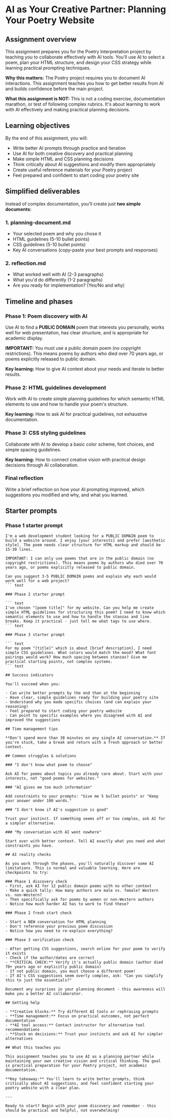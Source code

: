 # AI as Your Creative Partner: Planning Your Poetry Website

## Assignment overview

This assignment prepares you for the Poetry Interpretation project by teaching you to collaborate effectively with AI tools. You'll use AI to select a poem, plan your HTML structure, and design your CSS strategy while learning practical prompting techniques.

**Why this matters:** The Poetry project requires you to document AI interactions. This assignment teaches you how to get better results from AI and builds confidence before the main project.

**What this assignment is NOT:** This is not a coding exercise, documentation marathon, or test of following complex rubrics. It's about learning to work with AI effectively and making practical planning decisions.

## Learning objectives

By the end of this assignment, you will:

- Write better AI prompts through practice and iteration
- Use AI for both creative discovery and practical planning
- Make simple HTML and CSS planning decisions
- Think critically about AI suggestions and modify them appropriately
- Create useful reference materials for your Poetry project
- Feel prepared and confident to start coding your poetry site

## Simplified deliverables

Instead of complex documentation, you'll create just **two simple documents:**

### 1. planning-document.md

- Your selected poem and why you chose it
- HTML guidelines (5-10 bullet points)
- CSS guidelines (5-10 bullet points)
- Key AI conversations (copy-paste your best prompts and responses)

### 2. reflection.md

- What worked well with AI (2-3 paragraphs)
- What you'd do differently (1-2 paragraphs)
- Are you ready for implementation? (Yes/No and why)

## Timeline and phases

### Phase 1: Poem discovery with AI

Use AI to find a **PUBLIC DOMAIN** poem that interests you personally, works well for web presentation, has clear structure, and is appropriate for academic display.

**IMPORTANT:** You must use a public domain poem (no copyright restrictions). This means poems by authors who died over 70 years ago, or poems explicitly released to public domain.

**Key learning:** How to give AI context about your needs and iterate to better results.

### Phase 2: HTML guidelines development

Work with AI to create simple planning guidelines for which semantic HTML elements to use and how to handle your poem's structure.

**Key learning:** How to ask AI for practical guidelines, not exhaustive documentation.

### Phase 3: CSS styling guidelines

Collaborate with AI to develop a basic color scheme, font choices, and simple spacing guidelines.

**Key learning:** How to connect creative vision with practical design decisions through AI collaboration.

### Final reflection

Write a brief reflection on how your AI prompting improved, which suggestions you modified and why, and what you learned.

## Starter prompts

### Phase 1 starter prompt

``` text
I'm a web development student looking for a PUBLIC DOMAIN poem to build a website around. I enjoy [your interests] and prefer [aesthetic style]. The poem needs clear structure for HTML markup and should be 15-30 lines. 

IMPORTANT: I can only use poems that are in the public domain (no copyright restrictions). This means poems by authors who died over 70 years ago, or poems explicitly released to public domain.

Can you suggest 3-5 PUBLIC DOMAIN poems and explain why each would work well for a web project?
``` text

### Phase 2 starter prompt

``` text
I've chosen "[poem title]" for my website. Can you help me create simple HTML guidelines for structuring this poem? I need to know which semantic elements to use and how to handle the stanzas and line breaks. Keep it practical - just tell me what tags to use where.
``` text

### Phase 3 starter prompt

``` text
For my poem "[title]" which is about [brief description], I need simple CSS guidelines. What colors would match the mood? What font pairings would work? How much spacing between stanzas? Give me practical starting points, not complex systems.
``` text

## Success indicators

You'll succeed when you:

- Can write better prompts by the end than at the beginning
- Have clear, simple guidelines ready for building your poetry site
- Understand why you made specific choices (and can explain your reasoning)
- Feel prepared to start coding your poetry website
- Can point to specific examples where you disagreed with AI and improved the suggestions

## Time management tips

**Don't spend more than 30 minutes on any single AI conversation.** If you're stuck, take a break and return with a fresh approach or better context.

## Common struggles & solutions

### "I don't know what poem to choose"

Ask AI for poems about topics you already care about. Start with your interests, not "good poems for websites."

### "AI gives me too much information"

Add constraints to your prompts: "Give me 5 bullet points" or "Keep your answer under 100 words."

### "I don't know if AI's suggestion is good"

Trust your instinct. If something seems off or too complex, ask AI for a simpler alternative.

### "My conversation with AI went nowhere"

Start over with better context. Tell AI exactly what you need and what constraints you have.

## AI reality checks

As you work through the phases, you'll naturally discover some AI limitations. This is normal and valuable learning. Here are checkpoints to try:

### Phase 1 discovery check
- First, ask AI for 12 public domain poems with no other context
- Make a quick tally: How many authors are male vs. female? Western vs. non-Western?
- Then specifically ask for poems by women or non-Western authors
- Notice how much harder AI has to work to find these?

### Phase 2 fresh start check

- Start a NEW conversation for HTML planning
- Don't reference your previous poem discussion
- Notice how you need to re-explain everything?

### Phase 3 verification check

- After getting CSS suggestions, search online for your poem to verify it exists
- Check if the author/dates are correct  
- **CRITICAL CHECK:** Verify it's actually public domain (author died 70+ years ago or explicitly public domain)
- If not public domain, you must choose a different poem!
- If AI's CSS suggestions seem overly complex, ask: "Can you simplify this to just the essentials?"

Document any surprises in your planning document - this awareness will make you a better AI collaborator.

## Getting help

- **Creative blocks:** Try different AI tools or rephrasing prompts
- **Time management:** Focus on practical outcomes, not perfect documentation
- **AI tool access:** Contact instructor for alternative tool recommendations
- **Stuck on decisions:** Trust your instincts and ask AI for simpler alternatives

## What this teaches you

This assignment teaches you to use AI as a planning partner while maintaining your own creative vision and critical thinking. The goal is practical preparation for your Poetry project, not academic documentation.

**Key takeaway:** You'll learn to write better prompts, think critically about AI suggestions, and feel confident starting your poetry website with a clear plan.

---

Ready to start? Begin with your poem discovery and remember - this should be practical and helpful, not overwhelming!
